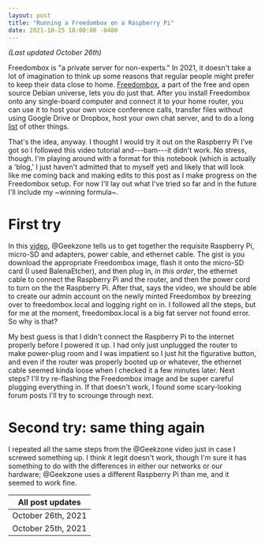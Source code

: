 ```yaml
---
layout: post
title: "Running a Freedombox on a Raspberry Pi"
date: 2021-10-25 18:00:00 -0400
---
```


_(Last updated October 26th)_

Freedombox is "a private server for non-experts." In 2021, it doesn't take a lot of imagination to think up some reasons that regular people might prefer to keep their data close to home. [Freedombox](https://www.freedombox.org/), a part of the free and open source Debian universe, lets you do just that. After you install Freedombox onto any single-board computer and connect it to your home router, you can use it to host your own voice conference calls, transfer files without using Google Drive or Dropbox, host your own chat server, and to do a long [list](https://wiki.debian.org/FreedomBox/Features) of other things.

That's the idea, anyway. I thought I would try it out on the Raspberry Pi I've got so I followed this video tutorial and---bam---it didn't work. No stress, though. I'm playing around with a format for this notebook (which is actually a 'blog,' I just haven't admitted that to myself yet) and likely that will look like me coming back and making edits to this post as I make progress on the Freedombox setup. For now I'll lay out what I've tried so far and in the future I'll include my ~winning formula~.

# First try
In this [video](https://www.youtube.com/watch?v=O-lXmLoxD00), @Geekzone tells us to get together the requisite Raspberry Pi, micro-SD and adapters, power cable, and ethernet cable. The gist is you download the appropriate Freedombox image, flash it onto the micro-SD card (I used BalenaEtcher), and then plug in, _in this order_, the ethernet cable to connect the Raspberry Pi and the router, and then the power cord to turn on the the Raspberry Pi. After that, says the video, we should be able to create our admin account on the newly minted Freedombox by breezing over to freedombox.local and logging right on in. I followed all the steps, but for me at the moment, freedombox.local is a big fat server not found error. So why is that?

My best guess is that I didn't connect the Raspberry Pi to the internet properly before I powered it up. I had only just unplugged the router to make power-plug room and I was impatient so I just hit the figurative button, and even if the router was properly booted up or whatever, the ethernet cable seemed kinda loose when I checked it a few minutes later. Next steps? I'll try re-flashing the Freedombox image and be super careful plugging everything in. If that doesn't work, I found some scary-looking forum posts I'll try to scrounge through next.

# Second try: same thing again
I repeated all the same steps from the @Geekzone video just in case I screwed something up. I think it legit doesn't work, though I'm sure it has something to do with the differences in either our networks or our hardware; @Geekzone uses a different Raspberry Pi than me, and it seemed to work fine.

| All post updates   |
|--------------------|
| October 26th, 2021 |
| October 25th, 2021 |

